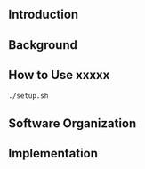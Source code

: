 ## Introduction

## Background

## How to Use xxxxx
```bash
./setup.sh
```
## Software Organization

## Implementation

